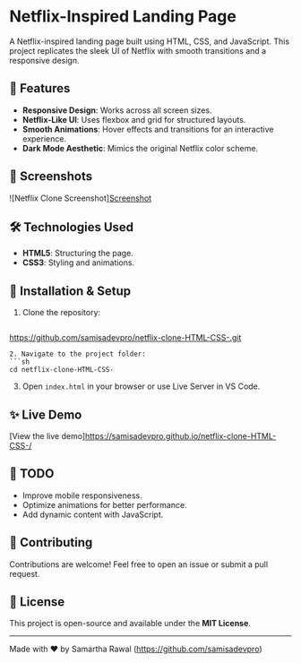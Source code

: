 # Netflix-Inspired Landing Page

A Netflix-inspired landing page built using HTML, CSS, and JavaScript. This project replicates the sleek UI of Netflix with smooth transitions and a responsive design.

## 🚀 Features
- **Responsive Design**: Works across all screen sizes.
- **Netflix-Like UI**: Uses flexbox and grid for structured layouts.
- **Smooth Animations**: Hover effects and transitions for an interactive experience.
- **Dark Mode Aesthetic**: Mimics the original Netflix color scheme.

## 📸 Screenshots
![Netflix Clone Screenshot][Screenshot](https://github.com/user-attachments/assets/08aefd51-05a5-495e-84b4-dc177d3a2de1)


## 🛠️ Technologies Used
- **HTML5**: Structuring the page.
- **CSS3**: Styling and animations.

## 📂 Installation & Setup
1. Clone the repository:
   ```sh
  https://github.com/samisadevpro/netflix-clone-HTML-CSS-.git
   ```
2. Navigate to the project folder:
   ```sh
   cd netflix-clone-HTML-CSS-
   ```
3. Open `index.html` in your browser or use Live Server in VS Code.

## ✨ Live Demo
[View the live demo]https://samisadevpro.github.io/netflix-clone-HTML-CSS-/

## 📌 TODO
- Improve mobile responsiveness.
- Optimize animations for better performance.
- Add dynamic content with JavaScript.

## 🤝 Contributing
Contributions are welcome! Feel free to open an issue or submit a pull request.

## 📜 License
This project is open-source and available under the **MIT License**.

---
Made with ❤️ by Samartha Rawal (https://github.com/samisadevpro)

